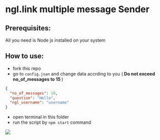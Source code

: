 # ngl.link multiple message Sender

## Prerequisites:

All you need is Node js installed on your system

## How to use:

- fork this repo
- go to `config.json` and change data accrding to you (<b> Do not exceed no_of_messages to 15 </b>)

```json
{
  "no_of_messages": 10,
  "question": "Hello",
  "ngl_username": "username"
}
```

- open terminal in this folder
- run the script by `npm start` command

[![](https://visitcount.itsvg.in/api?id=app-track-00&label=Repo%20Views&color=12&icon=9&pretty=false)](https://visitcount.itsvg.in)
